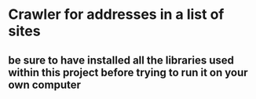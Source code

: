 # Crawler for addresses in a list of sites

## be sure to have installed all the libraries used within this project before trying to run it on your own computer
